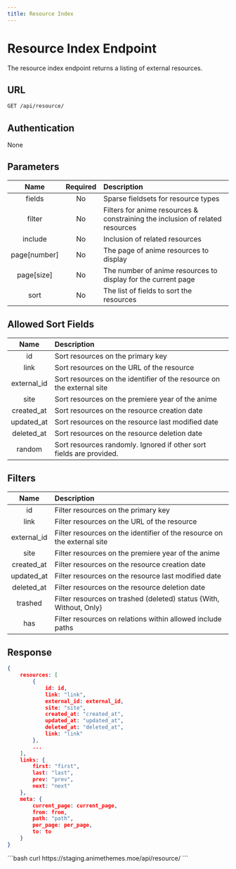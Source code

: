 ```yaml
---
title: Resource Index
---
```


<Block>

# Resource Index Endpoint

The resource index endpoint returns a listing of external resources.

## URL

```sh
GET /api/resource/
```

## Authentication

None

## Parameters

| Name         | Required | Description                                                                   |
| :----------: | :------: | :---------------------------------------------------------------------------- |
| fields       | No       | Sparse fieldsets for resource types                                           |
| filter       | No       | Filters for anime resources & constraining the inclusion of related resources |
| include      | No       | Inclusion of related resources                                                |
| page[number] | No       | The page of anime resources to display                                        |
| page[size]   | No       | The number of anime resources to display for the current page                 |
| sort         | No       | The list of fields to sort the resources                                      |

## Allowed Sort Fields

|    Name     | Description                                                           |
| :--------:  | :-------------------------------------------------------------------- |
| id          | Sort resources on the primary key                                     |
| link        | Sort resources on the URL of the resource                             |
| external_id | Sort resources on the identifier of the resource on the external site |
| site        | Sort resources on the premiere year of the anime                      |
| created_at  | Sort resources on the resource creation date                          |
| updated_at  | Sort resources on the resource last modified date                     |
| deleted_at  | Sort resources on the resource deletion date                          |
| random      | Sort resources randomly. Ignored if other sort fields are provided.   |

## Filters

|    Name     | Description                                                             |
| :--------:  | :---------------------------------------------------------------------- |
| id          | Filter resources on the primary key                                     |
| link        | Filter resources on the URL of the resource                             |
| external_id | Filter resources on the identifier of the resource on the external site |
| site        | Filter resources on the premiere year of the anime                      |
| created_at  | Filter resources on the resource creation date                          |
| updated_at  | Filter resources on the resource last modified date                     |
| deleted_at  | Filter resources on the resource deletion date                          |
| trashed     | Filter resources on trashed (deleted) status {With, Without, Only}      |
| has         | Filter resources on relations within allowed include paths              |

## Response

```json
{
    resources: [
        {
            id: id,
            link: "link",
            external_id: external_id,
            site: "site",
            created_at: "created_at",
            updated_at: "updated_at",
            deleted_at: "deleted_at",
            link: "link"
        },
        ...
    ],
    links: {
        first: "first",
        last: "last",
        prev: "prev",
        next: "next"
    },
    meta: {
        current_page: current_page,
        from: from,
        path: "path",
        per_page: per_page,
        to: to
    }
}
```

<Example>

<CURL>
```bash
curl https://staging.animethemes.moe/api/resource/
```
</CURL>

</Example>

</Block>